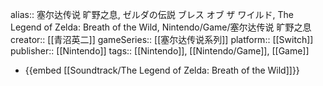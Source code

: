 alias:: 塞尔达传说 旷野之息, ゼルダの伝説 ブレス オブ ザ ワイルド, The Legend of Zelda: Breath of the Wild, Nintendo/Game/塞尔达传说 旷野之息
creator:: [[青沼英二]]
gameSeries:: [[塞尔达传说系列]]
platform:: [[Switch]]
publisher:: [[Nintendo]] 
tags:: [[Nintendo]], [[Nintendo/Game]], [[Game]]

- {{embed [[Soundtrack/The Legend of Zelda: Breath of the Wild]]}}